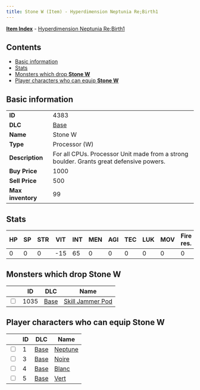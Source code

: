 ```yaml
---
title: Stone W (Item) - Hyperdimension Neptunia Re;Birth1
---
```


[**Item Index**](/neptunia/rb1/item/index.html) - [Hyperdimension Neptunia Re;Birth1](/neptunia/rb1)

## Contents

- [Basic information](#basic-information)
- [Stats](#stats)
- [Monsters which drop **Stone W**](#monsters-which-drop-stone-w)
- [Player characters who can equip **Stone W**](#player-characters-who-can-equip-stone-w)

## Basic information

|   |   |
| -- | -- |
| **ID** | 4383 |
| **DLC** | [Base](/neptunia/rb1/dlc/1-base.html) |
| **Name** | Stone W |
| **Type** | Processor (W) |
| **Description** | For all CPUs. Processor Unit made from a strong boulder. Grants great defensive powers. |
| **Buy Price** | 1000 |
| **Sell Price** | 500 |
| **Max inventory** | 99 |


## Stats

| HP | SP | STR | VIT | INT | MEN | AGI | TEC | LUK | MOV | Fire res. | Ice res. | Wind res. | Lightning res. |
| -- | -- | --- | --- | --- | --- | --- | --- | --- | --- | --------- | -------- | --------- | -------------- |
| 0 | 0 | 0 | -15 | 65 | 0 | 0 | 0 | 0 | 0 | 0 | 0 | 0 | 20 |


## Monsters which drop **Stone W**

|    | ID | DLC | Name |
| -- | -- | --- | ---- |
| <input type="checkbox" id="rb1-monster-1-1035" class="trackbox" /> | 1035 | [Base](/neptunia/rb1/dlc/1-base.html) | [Skill Jammer Pod](/neptunia/rb1/monster/1-1035-skill-jammer-pod.html) |


## Player characters who can equip **Stone W**

|    | ID | DLC | Name |
| -- | -- | --- | ---- |
| <input type="checkbox" id="rb1-player-1-1" class="trackbox" /> | 1 | [Base](/neptunia/rb1/dlc/1-base.html) | [Neptune](/neptunia/rb1/player/1-1-neptune.html) |
| <input type="checkbox" id="rb1-player-1-3" class="trackbox" /> | 3 | [Base](/neptunia/rb1/dlc/1-base.html) | [Noire](/neptunia/rb1/player/1-3-noire.html) |
| <input type="checkbox" id="rb1-player-1-4" class="trackbox" /> | 4 | [Base](/neptunia/rb1/dlc/1-base.html) | [Blanc](/neptunia/rb1/player/1-4-blanc.html) |
| <input type="checkbox" id="rb1-player-1-5" class="trackbox" /> | 5 | [Base](/neptunia/rb1/dlc/1-base.html) | [Vert](/neptunia/rb1/player/1-5-vert.html) |
